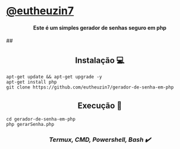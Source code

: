 # **[@eutheuzin7](https://github.com/eutheuzin7)**

<h4 align="center">Este é um simples gerador de senhas seguro em php</h4>
##
<h2 align="center"><strong>Instalação 💻</strong></h2>

```shell script
apt-get update && apt-get upgrade -y
apt-get install php
git clone https://github.com/eutheuzin7/gerador-de-senha-em-php
```

<h2 align="center"><strong>Execução 📂</strong></h2>

```shell script
cd gerador-de-senha-em-php
php gerarSenha.php
```

<h3 align="center"><i>Termux, CMD, Powershell, Bash ✔️</i></h3>
